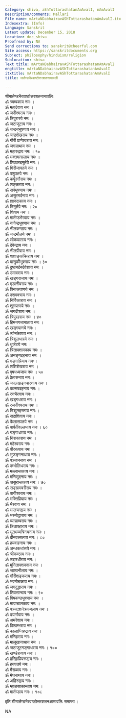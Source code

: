 ```yaml
---
Category: shiva, aShTottarashatanAmAvalI, nAmAvalI
Description/comments: Mallari
File name: mArtaNDabhairavAShTottarashatanAmAvalI.itx
Indexextra: (Info)
Language: Sanskrit
Latest update: December 15, 2018
Location: doc_shiva
Proofread by: NA
Send corrections to: sanskrit@cheerful.com
Site access: https://sanskritdocuments.org
Subject: philosophy/hinduism/religion
Sublocation: shiva
Text title: mArtaNDabhairavAShTottarashatanAmAvalI
engtitle: mArtaNDabhairavAShTottarashatanAmAvalI
itxtitle: mArtaNDabhairavAShTottarashatanAmAvalI
title: मार्तण्डभैरवाष्टोत्तरशतनामावली

---
```

  
 श्रीमार्तण्डभैरवाष्टोत्तरशतनामावलिः   
ॐ त्र्यम्बकाय नमः ।  
ॐ महादेवाय नमः ।  
ॐ जदीश्वराय नमः ।  
ॐ त्रिपुरारये नमः ।  
ॐ जटाजूटाय नमः ।  
ॐ चन्दनभूषणाय नमः ।  
ॐ चन्द्रशेखराय नमः ।  
ॐ गौरी प्राणेश्वराय नमः ।  
ॐ जगन्नाथाय नमः ।  
ॐ महारुद्राय नमः । १०  
ॐ भक्तवत्सलाय नमः ।  
ॐ शिववरदमूर्तये नमः ।  
ॐ गिरीजापतये नमः ।  
ॐ पशुपतये नमः ।  
ॐ कर्पूरगौराय नमः ।  
ॐ शङ्कराय नमः ।  
ॐ सर्पभूषणाय नमः ।  
ॐ असुरमर्दनाय नमः ।  
ॐ ज्ञानदाकाय नमः ।  
ॐ त्रिमूर्तये नमः । २०  
ॐ शिवाय नमः ।  
ॐ मार्तण्डभैरवाय नमः ।  
ॐ नागेन्द्रभूषणाय नमः ।  
ॐ नीलकण्ठाय नमः ।  
ॐ चन्द्रमौलये नमः ।  
ॐ लोकपालाय नमः ।  
ॐ देवेन्द्राय नमः ।  
ॐ नीलग्रीवाय नमः ।  
ॐ शशाङ्कचिन्हाय नमः ।  
ॐ वासुकीभूषणाय नमः । ३०  
ॐ दुष्टमर्दनदेवेशाय नमः ।  
ॐ उमावराय नमः ।  
ॐ खड्गराजाय नमः ।  
ॐ मृडानीवराय नमः ।  
ॐ पिनाकपाणये नमः ।  
ॐ दशवक्त्राय नमः ।  
ॐ निर्विकाराय नमः ।  
ॐ शूलपाणये नमः ।  
ॐ जगदीशाय नमः ।  
ॐ त्रिपुरहराय नमः । ४०  
ॐ हिमनगजामाताय नमः ।  
ॐ खड्गपाणये नमः ।  
ॐ व्योमकेशाय नमः ।  
ॐ त्रिशूलधारये नमः ।  
ॐ धूर्जटये नमः ।  
ॐ त्रितापशामकाय नमः ।  
ॐ अनङ्गदहनाय नमः ।  
ॐ गङ्गाप्रियाय नमः ।  
ॐ शशिशेखराय नमः ।  
ॐ वृषभध्वजाय नमः । ५०  
ॐ प्रेतासनाय नमः ।  
ॐ चपलखड्गधारणाय नमः ।  
ॐ कल्मषदहनाय नमः ।  
ॐ रणभैरवाय नमः ।  
ॐ खड्गधराय नमः ।  
ॐ रजनीश्वराय नमः ।  
ॐ त्रिशूलहस्ताय नमः ।  
ॐ सदाशिवाय नमः ।  
ॐ कैलासपतये नमः ।  
ॐ पार्वतीवल्लभाय नमः । ६०  
ॐ गङ्गाधराय नमः ।  
ॐ निराकाराय नमः ।  
ॐ महेश्वराय नमः ।  
ॐ वीररूपाय नमः ।  
ॐ भुजङ्गनाथाय नमः ।  
ॐ पञ्चाननाय नमः ।  
ॐ दम्भोलिधराय नमः ।  
ॐ मल्लान्तकाय नमः ।  
ॐ मणिसूदनाय नमः ।  
ॐ असुरान्तकाय नमः । ७०  
ॐ सङ्ग्रामवरीराय नमः ।  
ॐ वागीश्वराय नमः ।  
ॐ भक्तिप्रियाय नमः ।  
ॐ भैरवाय नमः ।  
ॐ भालचन्द्राय नमः ।  
ॐ भस्मोद्धाराय नमः ।  
ॐ व्याघ्राम्बराय नमः ।  
ॐ त्रितापहाराय नमः ।  
ॐ भूतभव्यत्रिनयनाय नमः ।  
ॐ दीनवत्सलाय नमः । ८०  
ॐ हयवाहनाय नमः ।  
ॐ अन्धकध्वंसये नमः ।  
ॐ श्रीकण्ठाय नमः ।  
ॐ उदारधीराय नमः ।  
ॐ मुनितापशमनाय नमः ।  
ॐ जाश्वनीलाय नमः ।  
ॐ गौरीशङ्कराय नमः ।  
ॐ भवमोचकाय नमः ।  
ॐ जगदुद्धाराय नमः ।  
ॐ शिवसाम्बाय नमः । ९०  
ॐ विषकण्ठभूषणाय नमः ।  
ॐ मायाचालकाय नमः ।  
ॐ पञ्चदशनेत्रकमलाय नमः ।  
ॐ दयार्णवाय नमः ।  
ॐ अमरेशाय नमः ।  
ॐ विश्वम्भराय नमः ।  
ॐ कालाग्निरुद्राय नमः ।  
ॐ मणिहराय नमः ।  
ॐ मालूखानाथाय नमः ।  
ॐ जटाजूटगङ्गाधराय नमः । १००  
ॐ खण्डेरायाय नमः ।  
ॐ हरिद्राप्रियरूद्राय नमः ।  
ॐ हयपतये नमः ।  
ॐ मैराळाय नमः ।  
ॐ मेघनाथाय नमः ।  
ॐ अहिरुद्राय नमः ।  
ॐ म्हाळसाकान्ताय नमः ।  
ॐ मार्तण्डाय नमः । १०८  
  
इति श्रीमार्तण्डभैरवाष्टोत्तरशतनआमावलिः समाप्ता ।  
  
  
NA  
  
